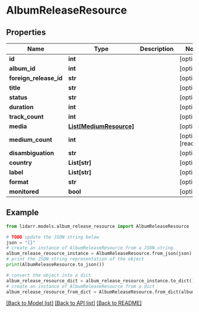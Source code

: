 # AlbumReleaseResource


## Properties

Name | Type | Description | Notes
------------ | ------------- | ------------- | -------------
**id** | **int** |  | [optional] 
**album_id** | **int** |  | [optional] 
**foreign_release_id** | **str** |  | [optional] 
**title** | **str** |  | [optional] 
**status** | **str** |  | [optional] 
**duration** | **int** |  | [optional] 
**track_count** | **int** |  | [optional] 
**media** | [**List[MediumResource]**](MediumResource.md) |  | [optional] 
**medium_count** | **int** |  | [optional] [readonly] 
**disambiguation** | **str** |  | [optional] 
**country** | **List[str]** |  | [optional] 
**label** | **List[str]** |  | [optional] 
**format** | **str** |  | [optional] 
**monitored** | **bool** |  | [optional] 

## Example

```python
from lidarr.models.album_release_resource import AlbumReleaseResource

# TODO update the JSON string below
json = "{}"
# create an instance of AlbumReleaseResource from a JSON string
album_release_resource_instance = AlbumReleaseResource.from_json(json)
# print the JSON string representation of the object
print(AlbumReleaseResource.to_json())

# convert the object into a dict
album_release_resource_dict = album_release_resource_instance.to_dict()
# create an instance of AlbumReleaseResource from a dict
album_release_resource_from_dict = AlbumReleaseResource.from_dict(album_release_resource_dict)
```
[[Back to Model list]](../README.md#documentation-for-models) [[Back to API list]](../README.md#documentation-for-api-endpoints) [[Back to README]](../README.md)



